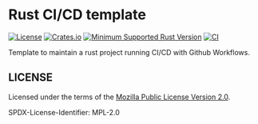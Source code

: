 # Rust CI/CD template

[![License](https://img.shields.io/badge/license-MPL--2.0-blue.svg)](https://github.com/ameknite/rust_template?tab=readme-ov-file#license)
[![Crates.io](https://img.shields.io/crates/v/rust_template.svg)](https://crates.io/crates/rust_template)
[![Minimum Supported Rust Version](https://img.shields.io/badge/MSRV-1.59.0+-red.svg)](./Cargo.toml#L8)
[![CI](https://github.com/ameknite/rust_template/actions/workflows/ci.yaml/badge.svg)](https://github.com/ameknite/rust_template/actions/workflows/ci.yaml)

Template to maintain a rust project running CI/CD with Github Workflows.

## LICENSE

Licensed under the terms of the [Mozilla Public License Version 2.0](LICENSE-MPL-2.0).

SPDX-License-Identifier: MPL-2.0

